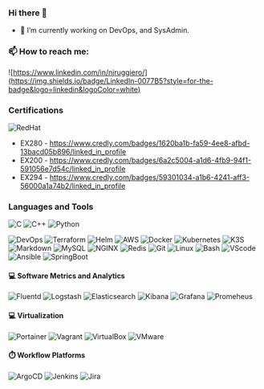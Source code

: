 ### Hi there 👋

- 🔭 I’m currently working on DevOps, and SysAdmin.

### 📫 How to reach me:
![https://www.linkedin.com/in/njruggiero/](https://img.shields.io/badge/LinkedIn-0077B5?style=for-the-badge&logo=linkedin&logoColor=white)

### Certifications

![RedHat](https://img.shields.io/badge/Red%20Hat-EE0000?style=for-the-badge&logo=redhat&logoColor=white
) 

- EX280 - https://www.credly.com/badges/1620ba1b-fa59-4ee8-afbd-13bacd05b896/linked_in_profile
- EX200 - https://www.credly.com/badges/6a2c5004-a1d6-4fb9-94f1-591056e7d54c/linked_in_profile
- EX294 - https://www.credly.com/badges/59301034-a1b6-4241-aff3-56000a1a74b2/linked_in_profile
  
### Languages and Tools

![C](https://img.shields.io/badge/C-00599C?style=for-the-badge&logo=c&logoColor=white)
![C++](https://img.shields.io/badge/C%2B%2B-00599C?style=for-the-badge&logo=c%2B%2B&logoColor=white)
![Python](https://img.shields.io/badge/python-%2314354C.svg?style=for-the-badge&logo=python&logoColor=white)

![DevOps](https://img.shields.io/badge/DevOps-%2314354C.svg?style=for-the-badge&logo=DevOps&logoColor=white)
![Terraform](https://img.shields.io/badge/Terraform-7B42BC?style=for-the-badge&logo=terraform&logoColor=white)
![Helm](https://img.shields.io/badge/Helm-0F1689?style=for-the-badge&logo=Helm&labelColor=0F1689)
![AWS](https://img.shields.io/badge/Amazon_AWS-FF9900?style=for-the-badge&logo=amazonaws&logoColor=white)
![Docker](https://img.shields.io/badge/docker-099cec.svg?style=for-the-badge&logo=docker&logoColor=white)
![Kubernetes](https://img.shields.io/badge/kubernetes-346ee5.svg?style=for-the-badge&logo=kubernetes&logoColor=white)
![K3S](https://img.shields.io/badge/K3S-FFC61C?style=for-the-badge&logo=k3s&logoColor=black)
![Markdown](https://img.shields.io/badge/Markdown-000000?style=for-the-badge&logo=markdown&logoColor=white)
![MySQL](https://img.shields.io/badge/mysql-f19103.svg?style=for-the-badge&logo=mysql&logoColor=white)
![NGINX](https://img.shields.io/badge/Nginx-009639?style=for-the-badge&logo=nginx&logoColor=white)
![Redis](https://img.shields.io/badge/redis-%23DD0031.svg?&style=for-the-badge&logo=redis&logoColor=white)
![Git](https://img.shields.io/badge/git-%23F05033.svg?style=for-the-badge&logo=git&logoColor=white)
![Linux](https://img.shields.io/badge/Linux-FCC624?style=for-the-badge&logo=linux&logoColor=black)
![Bash](https://img.shields.io/badge/bash-2c3539.svg?style=for-the-badge&logo=gnu-bash&logoColor=white)
![VScode](https://img.shields.io/badge/VisualStudioCode-0078d7.svg?style=for-the-badge&logo=visual-studio-code&logoColor=white)
![Ansible](https://img.shields.io/badge/Ansible-000000?style=for-the-badge&logo=ansible&logoColor=white)
![SpringBoot](https://img.shields.io/badge/Spring_Boot-6DB33F?style=for-the-badge&logo=spring-boot&logoColor=white)

#### 💻 Software Metrics and Analytics
![Fluentd](https://img.shields.io/badge/Fluentd-599CD0?style=for-the-badge&logo=fluentd&logoColor=white&labelColor=599CD0)
![Logstash](https://img.shields.io/badge/Logstash-599CD0?style=for-the-badge&logo=logstash&logoColor=white&labelColor=599CD0)
![Elasticsearch](https://img.shields.io/badge/Elasticsearch-599CD0?style=for-the-badge&logo=elasticsearch&logoColor=white&labelColor=599CD)
![Kibana](https://img.shields.io/badge/Kibana-005571?style=for-the-badge&logo=Kibana&logoColor=white)
![Grafana](https://img.shields.io/badge/Grafana-F2F4F9?style=for-the-badge&logo=grafana&logoColor=orange&labelColor=F2F4F9)
![Promeheus](https://img.shields.io/badge/Prometheus-000000?style=for-the-badge&logo=prometheus&labelColor=000000)


#### 💻 Virtualization
![Portainer](https://img.shields.io/badge/Portainer-13BEF9?style=for-the-badge&logo=portainer&logoColor=white)
![Vagrant](https://img.shields.io/badge/Vagrant-1868F2?style=for-the-badge&logo=Vagrant&logoColor=white)
![VirtualBox](https://img.shields.io/badge/VirtualBox-21416b?style=for-the-badge&logo=VirtualBox&logoColor=white)
![VMware](https://img.shields.io/badge/VMware-231f20?style=for-the-badge&logo=VMware&logoColor=white)


#### ⏱️ Workflow Platforms
![ArgoCD](https://img.shields.io/badge/Argo%20CD-1e0b3e?style=for-the-badge&logo=argo&logoColor=#d16044)
![Jenkins](https://img.shields.io/badge/Jenkins-D24939?style=for-the-badge&logo=Jenkins&logoColor=white)
![Jira](https://img.shields.io/badge/Jira-0052CC?style=for-the-badge&logo=Jira&logoColor=white)
</br>



<!--
**nicolas701/nicolas701** is a ✨ _special_ ✨ repository because its `README.md` (this file) appears on your GitHub profile.

Here are some ideas to get you started:

- 🔭 I’m currently working ...
- 🌱 I’m currently learning ...
- 👯 I’m looking to collaborate on ...
- 🤔 I’m looking for help with ...
- 💬 Ask me about ...
- 📫 How to reach me: ...
- 😄 Pronouns: ...
- ⚡ Fun fact: ...
--> 